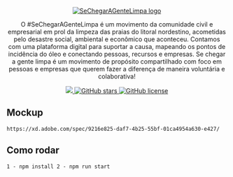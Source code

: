 
<p align="center">
  <a href="http://citi.org.br">
    <img src="https://i.imgur.com/Ffp2hs9.png" alt="SeChegarAGenteLimpa logo"/>
  </a>
</p> <!-- ./Logo -->

<p align="center">O #SeChegarAGenteLimpa é um movimento da comunidade civil e empresarial em prol da limpeza das praias do litoral nordestino, acometidas pelo desastre social, ambiental e econômico que aconteceu. Contamos com uma plataforma digital para suportar a causa, mapeando os pontos de incidência do óleo e conectando pessoas, recursos e empresas. Se chegar a gente limpa é um movimento de propósito compartilhado com foco em pessoas e empresas que querem fazer a diferença de maneira voluntária e colaborativa!</p>
<p align="center">
  <a href="https://github.com/CITi-UFPE/sechegaragentelimpa/issues">
    <img src="https://img.shields.io/github/issues/CITi-UFPE/nordeste-limpo">  
  </a>
  <a href="https://github.com/CITi-UFPE/sechegaragentelimpao/stargazers">
    <img alt="GitHub stars" src="https://img.shields.io/github/stars/CITi-UFPE/nordeste-limpo">
  </a>
  <a href="https://github.com/CITi-UFPE/sechegaragentelimpa/blob/master/LICENSE">
    <img alt="GitHub license" src="https://img.shields.io/github/license/CITi-UFPE/nordeste-limpo">
  </a>
</p>


## Mockup
`https://xd.adobe.com/spec/9216e825-daf7-4b25-55bf-01ca4954a630-e427/`

## Como rodar
`
1 - npm install
2 - npm run start
`
